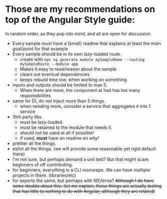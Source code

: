 # Those are my recommendations on top of the Angular Style guide:

In random order, as they pop into mind, and all are open for discussion.

* Every sample _must_ have a (small) readme that explains at least the main goal/point for that example
* Every sample should be in its own lazy-loaded route. 
  * create with `npx ng generate module mySampleName --routing mySampleRoute --module app`
  * Makes it easy to read/reason about the sample
  * clears out eventual dependencies
  * keeps rebuild time low, when working on something
* inputs and outputs should be limited to max 5.
  * When there are more, the component at had has too many responsibilities
* same for DI, do not inject more than 5 things. 
  * when needing more, consider a service that aggregates it into 1 service
* 3trh party libs
  * must be lazy-loaded.
  * must be retained to the module that needs it.
  * should not be used at all if possible!
  * if used, ***must*** have an readme on _why!_
* prettier all the things.
* eslint all the things. (we will provide some reasonable yet rigid default there)
* I'm not sure, but perhaps demand a unit test? But that might scare beginners of off contributing.
* for beginners, everything in a CLI monorepo. We can have multiple projects in there. (libraries/etc)
* for experts the same, but perhaps with NX/lerna? ~~Although I do have some doubts about this. (let me explain, those things are actually tooling that has little to nothing to do with Angular, although they are related)~~ 
